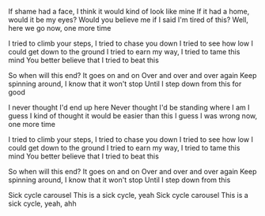 If shame had a face, I think it would kind of look like mine
If it had a home, would it be my eyes?
Would you believe me if I said I'm tired of this?
Well, here we go now, one more time

I tried to climb your steps, I tried to chase you down
I tried to see how low I could get down to the ground
I tried to earn my way, I tried to tame this mind
You better believe that I tried to beat this

So when will this end? It goes on and on
Over and over and over again
Keep spinning around, I know that it won't stop
Until I step down from this for good

I never thought I'd end up here
Never thought I'd be standing where I am
I guess I kind of thought it would be easier than this
I guess I was wrong now, one more time

I tried to climb your steps, I tried to chase you down
I tried to see how low I could get down to the ground
I tried to earn my way, I tried to tame this mind
You better believe that I tried to beat this

So when will this end? It goes on and on
Over and over and over again
Keep spinning around, I know that it won't stop
Until I step down from this

Sick cycle carousel
This is a sick cycle, yeah
Sick cycle carousel
This is a sick cycle, yeah, ahh